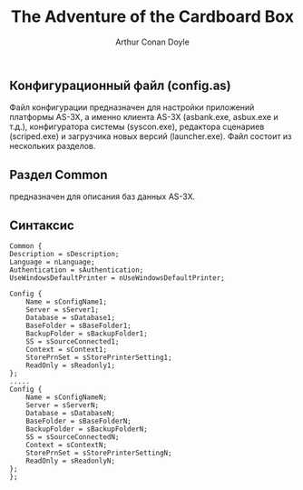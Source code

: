 ﻿---
layout: post
title: "The Adventure of the Cardboard Box"
author: "Arthur Conan Doyle"
categories: literature
---

<!-- ---
layout: home
--- -->

## Конфигурационный файл (config.as)

Файл конфигурации предназначен для настройки приложений платформы AS-3X, а именно клиента AS-3X (asbank.exe, 
asbux.exe и т.д.), конфигураторa системы (syscon.exe), редактора сценариев (scriped.exe) и загрузчика новых версий (launcher.exe). Файл состоит из нескольких разделов.


## Раздел Common
предназначен для описания баз данных AS-3X.

## Синтаксис
```
Common {
Description = sDescription;
Language = nLanguage;
Authentication = sAuthentication;
UseWindowsDefaultPrinter = nUseWindowsDefaultPrinter;

Config {
    Name = sConfigName1;
    Server = sServer1; 
    Database = sDatabase1;
    BaseFolder = sBaseFolder1;
    BackupFolder = sBackupFolder1;
    SS = sSourceConnected1;
    Context = sContext1;
    StorePrnSet = sStorePrinterSetting1;
    ReadOnly = sReadonly1;
};
.....
Config {
    Name = sConfigNameN;
    Server = sServerN; 
    Database = sDatabaseN;
    BaseFolder = sBaseFolderN;
    BackupFolder = sBackupFolderN;
    SS = sSourceConnectedN;
    Context = sContextN;
    StorePrnSet = sStorePrinterSettingN;
    ReadOnly = sReadonlyN;
};
};
```
<!--
<p>Раздел <strong>Common</strong> состоит из следующих частей:</p>

<table>
    <thead>
        <tr>
            <th>Параметр</th>
            <th>Описание</th>
        </tr>
    </thead>
    <tbody>
        <tr>
            <td class="param">sConfigName</td>
            <td>строковое выражение, описывающее конфигурацию</td>
        </tr>
        <tr>
            <td class="param">sServer</td>
            <td>строковое выражение, задающее SQL сервер</td>
        </tr>
        <tr>
            <td class="param">sDatabase</td>
            <td>строковое выражение, задающее базу данных на сервере</td>
        </tr>
        <tr>
            <td class="param">sBaseFolder</td>
            <td>
                строковое выражение, задающее относительный путь к каталогу, где расположены системные описания. Параметр 
используется конфигуратором системы и редактором сценариев
            </td>
        </tr>
        <tr>
            <td class="param">sBackupFolder</td>
            <td>
                строковое выражение, задающее 
путь к каталогу (shared path), где расположены резервные копии базы данных. 
Параметр используется конфигуратором системы и клиентом AS-3X для задач 
управления резервными копиями.
            </td>
        </tr>
        <tr>
            <td class="param">sSourceConnected</td>
            <td>
                строковое выражение, задающее
                связь с Team Foundation Server. Возможны значения &quot;YES&quot; и &quot;NO&quot;, по
                умолчанию &quot;NO&quot;. Параметр используется редактором сценариев, при значении &quot;YES&quot;
                параметр <var>sBaseFolder</var> должен быть определен
            </td>
        </tr>
        <tr>
            <td class="param">sContext</td>
            <td>
                строковое выражение, задающее 
                контекст приложения. Возможны следующие значения 
                &quot;ASBANK&quot;, &quot;ASENTERPRISE&quot;, &quot;ASWAGES&quot;, &quot;ASMOBILETRADE&quot;.
                Параметр используется редактором сценариев для организации корректной 
                контекстной помощи
            </td>
        </tr>
        <tr>
            <td class="param">sStorePrinterSetting</td>
            <td>
                числовое выражение, задающее 
раздел реестра для сохранения установок принтера. При значении 1 - 
HKEY_CURRENT_USER , а при остальных значениях- HKEY_LOCAL_MACHINE.
            </td>
        </tr>
        <tr>
            <td class="param">sReadOnly</td>
            <td>
                числовое выражение, задающее 
режим работы с базой данных. При значении 1 - подключение к базе данных 
осуществляется в режиме &quot;только для чтения&quot;, а при остальных значениях - в 
режиме &quot;чтения/запись&quot;.<br />
                В режиме &quot;только для чтения&quot; для входа в систему нету необходимости прoизводить 
синхронизацию пользователей с системной таблицей syslogins, это крайне 
удобно в случае работы с реплицированной базой данных.
            </td>
        </tr>
        <tr>
            <td class="param">nLanguage</td>
            <td>
                числовое выражение, задающее 
язык системы. Возможны следующие значения 1 - Армянский, 3 - Английский. 
Значение параметра для клиента AS-3X
    в дальнейшем переопределяется настройкой пользователя
            </td>
        </tr>
        <tr>
            <td class="param">sDescription</td>
            <td>строковое выражение, описание раздела</td>
        </tr>
        <tr>
            <td class="param">sAuthentication</td>
            <td>
                строковое выражение, 
определяющее режим аутентификации приложения. Если значение данного 
параметра равно
                &quot;Windows&quot;, тогда доступ к системе происходит по Windows-логину 
пользователя, в прoтивном случае - по логину SQL Server-а. Все пользователи 
системы должны работать по единой схеме аутентификации.
            </td>
        </tr>
        <tr>
            <td class="param">nUseWindowsDefaultPrinter</td>
            <td>
                числовое выражение, задающее 
режим работы с принтером. При значении 0 - принтер, на котором нужно печатать, 
можно выбрать из настроек программы, а при остальных значениях используется windows default принтер.<br/>
                По умолчанию принимает значение 0.
            </td>
        </tr>
    </tbody>
</table>

<h2>Отделение BaseFolder</h2>
<p>
    Для работы с большим количеством проектов и баз данных
    дана возможность отделения BaseFolder-ов от конфигураций баз данных.<br />
    При отделении конфигуратор системы(SysCon.exe) и редактор сценариев(Scriped.exe) 
    работают уже с отделёнными BaseFolder-ми.
</p>

<h2>Синтаксис</h2>

<pre><code><strong>Common</strong> {
...
<strong>BaseFolder</strong> {
    <strong>Path</strong> = <em>sBaseFolder1</em>;
    <strong>SS</strong> = <em>sSourceConnected1</em>;
    <strong>Context</strong> = <em>sContext1</em>;
};
.....
<strong>BaseFolder</strong> {
    <strong>Path</strong> = <em>sBaseFolderN</em>;
    <strong>SS</strong> = <em>sSourceConnectedN</em>;
    <strong>Context</strong> = <em>sContextN</em>;
};
};</code></pre>

<p>Параметры те же самые, что и в конфигурациях</p>

<h2>Раздел Launcher</h2>
<p>
    предназначен для описания 
файлов, обновление которых может быть произведено с сервера базы данных. 
Данный раздел используется конфигуратором системы и загрузчиком новых версий.
</p>

<h2>Синтаксис</h2>

<pre><code><strong>Launcher</strong> {
<strong>Description</strong> = <em>sDescription</em>;
<strong>Server</strong> = <em>sServer</em>;
<strong>Database</strong> = <em>sDataBase</em>;
<strong>Update</strong> { <strong>Name</strong> = <em>sFileName1</em>; <strong>[="SELFREG";]</strong> };
. . . . .
<strong>Update</strong> { <strong>Name</strong> = <em>sFileNameM</em>; <strong>[="SELFREG";]</strong> };
};</code></pre>

<p>Раздел <strong>Launcher</strong> состоит из следующих частей:</p>

<table>
    <thead>
        <tr>
            <th>Параметр</th>
            <th>Описание</th>
        </tr>
    </thead>
    <tbody>
        <tr>
            <td class="param">sServer</td>
            <td>строковое выражение, задающее SQL сервер</td>
        </tr>
        <tr>
            <td class="param">sDataBase</td>
            <td>
                строковое выражение, задающее базу данных на сервере.
                <br />
                При отсутствии используется первая база данных в кофигурациях с заданного сервера.
            </td>
        </tr>
        <tr>
            <td class="param">sFileName</td>
            <td>строковое выражение, задающее относительный путь к файлу</td>
        </tr>
        <tr>
            <td class="param">sBaseFolder</td>
            <td>
                строковое выражение, задающее 
относительный путь к каталогу, где расположены системные описания. Параметр 
используется конфигуратором системы и редактором сценариев
            </td>
        </tr>
        <tr>
            <td><strong>SELFREG</strong></td>
            <td>
                необязательное поле, задаваемое 
при необходимости регистрации обновленного файла, используется для 
регистрации OLE серверов.
            </td>
        </tr>
    </tbody>
</table>

<p>
    <strong>Примечание. </strong>Если для файла невозможно 
определить версию возможностями операционной системы, то используется файл с 
расширением .ver и тем же именем. Например, для файла <strong>asolap.xla</strong> файл <strong>asolap.ver</strong>
    может иметь следующее содержание:
</p>

<blockquote>
    <p>
        1.2.1.30<br />
        Armenian Software<br />
        AS3XX Kernel with Bank extension<br />
        Copyright . 1997-2000, Armenian Software, Ltd.<br />
    </p>
</blockquote>

<h2>Раздел Scriped</h2>
<p>предназначен для задания конфигурации редактора сценариев.</p>

<h2>Синтаксис</h2>

<pre><code><strong>Scriped</strong> {
<strong>TFS</strong> = <em>sTfsUrl</em>;
};</code></pre>


<p>Раздел <strong>Scriped</strong> состоит из следующих частей:</p>

<table>
    <thead>
        <tr>
            <th>Параметр</th>
            <th>Описание</th>
        </tr>
    </thead>
    <tbody>
        <tr>
            <td class="param">sTfsUrl</td>
            <td>строковое выражение, задающее web адресс репозитария в Team Foundation Server</td>
        </tr>
    </tbody>
</table>

<h4>Примечание</h4>

<p>
    См. также<br />
    <a href="GlobalConfig.htm">Глобальный конфигурационный файл</a>
</p>
-->